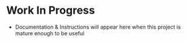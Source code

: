# Work In Progress
- Documentation & Instructions will appear here when this project is mature enough to be useful
